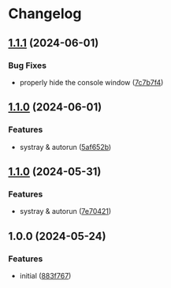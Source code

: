 # Changelog

## [1.1.1](https://github.com/Seldszar/talki/compare/v1.1.0...v1.1.1) (2024-06-01)


### Bug Fixes

* properly hide the console window ([7c7b7f4](https://github.com/Seldszar/talki/commit/7c7b7f48ea8fdcff8fb1129adb9d4c69a69ef0b5))

## [1.1.0](https://github.com/Seldszar/talki/compare/v1.0.0...v1.1.0) (2024-06-01)


### Features

* systray & autorun ([5af652b](https://github.com/Seldszar/talki/commit/5af652ba5a6ff53f7f9da65897bcf62ed87cd810))

## [1.1.0](https://github.com/Seldszar/talki/compare/v1.0.0...v1.1.0) (2024-05-31)


### Features

* systray & autorun ([7e70421](https://github.com/Seldszar/talki/commit/7e70421b2eb399def9e4c42df0cea71af1cd6ebc))

## 1.0.0 (2024-05-24)


### Features

* initial ([883f767](https://github.com/Seldszar/Talki/commit/883f76734e815e341e340c6975d96c6dd998f5b0))
